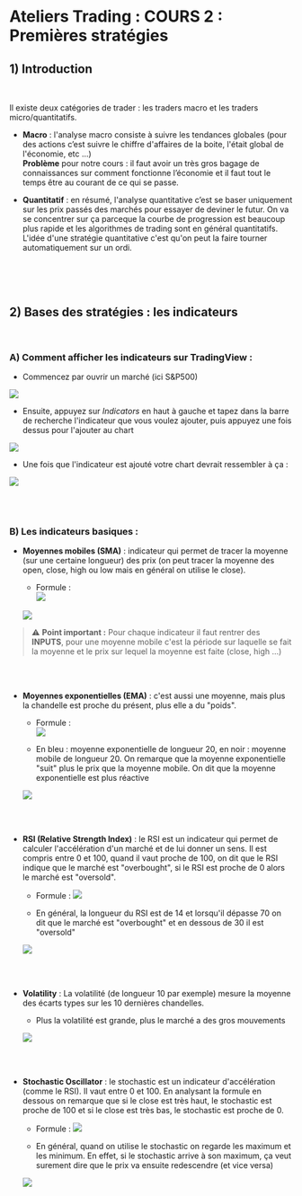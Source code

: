# Ateliers Trading : COURS 2 : Premières stratégies

## 1) **Introduction**

<br/>

Il existe deux catégories de trader : les traders macro et les traders micro/quantitatifs.  
- **Macro** : l'analyse macro consiste à suivre les tendances globales (pour des actions c’est suivre le chiffre d'affaires de la boite, l'était global de l'économie, etc ...)  
**Problème** pour notre cours : il faut avoir un très gros bagage de connaissances sur comment fonctionne l’économie et il faut tout le temps être au courant de ce qui se passe.

- **Quantitatif** : en résumé, l'analyse quantitative c’est se baser uniquement sur les prix passés des marchés pour essayer de deviner le futur. On va se concentrer sur ça parceque la courbe de progression est beaucoup plus rapide et les algorithmes de trading sont en général quantitatifs. L'idée d'une stratégie quantitative c'est qu'on peut la faire tourner automatiquement sur un ordi.

<br/>
<br/>
<br/>

## 2) **Bases des stratégies : les indicateurs**  

<br/>

### **A) Comment afficher les indicateurs sur TradingView :**

- Commencez par ouvrir un marché (ici S&P500)  

![](./Screenshots/1.png)

- Ensuite, appuyez sur *Indicators* en haut à gauche et tapez dans la barre de recherche l'indicateur que vous voulez ajouter, puis appuyez une fois dessus pour l'ajouter au chart

![](./Screenshots/2.png)

- Une fois que l'indicateur est ajouté votre chart devrait ressembler à ça :

![](./Screenshots/3.png)

<br/>
<br/>


### **B) Les indicateurs basiques :**

- **Moyennes mobiles (SMA)** : indicateur qui permet de tracer la moyenne (sur une certaine longueur) des prix (on peut tracer la moyenne des open, close, high ou low mais en général on utilise le close).

    - Formule :  
    ![](./Screenshots/5.png)  

    ![](./Screenshots/4.png)

> :warning: **Point important :** Pour chaque indicateur il faut rentrer des **INPUTS**, pour une moyenne mobile c'est la période sur laquelle se fait la moyenne et le prix sur lequel la moyenne est faite (close, high ...)

<br/>
<br/>

- **Moyennes exponentielles (EMA)** : c'est aussi une moyenne, mais plus la chandelle est proche du présent, plus elle a du "poids".  

    - Formule :   
    ![](./Screenshots/6.png)  

    - En bleu : moyenne exponentielle de longueur 20, en noir : moyenne mobile de longueur 20. On remarque que la moyenne exponentielle "suit" plus le prix que la moyenne mobile. On dit que la moyenne exponentielle est plus réactive  


    ![](./Screenshots/7.png)

<br/>
<br/>

- **RSI (Relative Strength Index)** : le RSI est un indicateur qui permet de calculer l'accélération d'un marché et de lui donner un sens. Il est compris entre 0 et 100, quand il vaut proche de 100, on dit que le RSI indique que le marché est "overbought", si le RSI est proche de 0 alors le marché est "oversold".

    - Formule : 
    ![](./Screenshots/8.png)
    
    - En général, la longueur du RSI est de 14 et lorsqu'il dépasse 70 on dit que le marché est "overbought" et en dessous de 30 il est "oversold"

    ![](./Screenshots/9.png)

<br/>
<br/>
    
- **Volatility** : La volatilité (de longueur 10 par exemple) mesure la moyenne des écarts types sur les 10 dernières chandelles.
    
    - Plus la volatilité est grande, plus le marché a des gros mouvements  

    ![](./Screenshots/11.png)


<br/>
<br/>

- **Stochastic Oscillator** : le stochastic est un indicateur d'accélération (comme le RSI). Il vaut entre 0 et 100. En analysant la formule en dessous on remarque que si le close est très haut, le stochastic est proche de 100 et si le close est  très bas, le stochastic est proche de 0.

    - Formule : 
    ![](./Screenshots/12.png)
    
    - En général, quand on utilise le stochastic on regarde les maximum et les minimum. En effet, si le stochastic arrive à son maximum, ça veut surement dire que le prix va ensuite redescendre (et vice versa)

    ![](./Screenshots/13.png)    


<br/>
<br/>
<br/>
